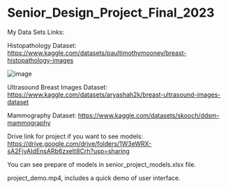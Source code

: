 # Senior_Design_Project_Final_2023

My Data Sets Links:

Histopathology Dataset: https://www.kaggle.com/datasets/paultimothymooney/breast-histopathology-images

![image](https://github.com/yasemindk/Senior_Design_Project_Final_2023/assets/87904147/a4d4cf05-d839-4919-be3d-d00e0a3d203b)

Ultrasound Breast Images Dataset: https://www.kaggle.com/datasets/aryashah2k/breast-ultrasound-images-dataset


Mammography Dataset: https://www.kaggle.com/datasets/skooch/ddsm-mammography

Drive link for project if you want to see models: https://drive.google.com/drive/folders/1W3eWRX-sA2FjyAIdEnsARb6zxeIt8Crh?usp=sharing

You can see prepare of models in senior_project_models.xlsx file.

project_demo.mp4, includes a quick demo of user interface.
